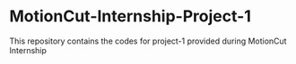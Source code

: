 # MotionCut-Internship-Project-1
This repository contains the codes for project-1 provided during MotionCut Internship

